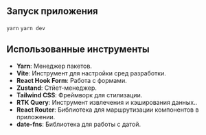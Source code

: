 ## Запуск приложения
```yarn```
```yarn dev```
## Использованные инструменты

- **Yarn**: Менеджер пакетов.
- **Vite**: Инструмент для настройки сред разработки.
- **React Hook Form**: Работа с формами.
- **Zustand**: Стйет-менеджер.
- **Tailwind CSS**: Фреймворк для стилизации.
- **RTK Query**: Инструмент извлечения и кэширования данных..
- **React Router**: Библиотека для маршрутизации компонентов в приложении.
- **date-fns**: Библиотека для работы с датой.
